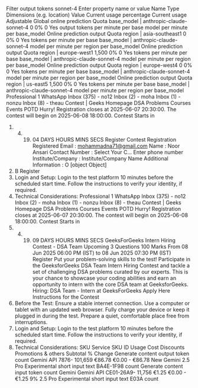 Filter output tokens sonnet-4 Enter property name or value
Name Type Dimensions (e.g. location) Value Current usage percentage Current usage Adjustable
Global online prediction Quota base_model | anthropic-claude-sonnet-4 0 0% 0 Yes
output tokens per minute per
base model per minute per
base_model
Online prediction output Quota region | asia-southeast1 0 0% 0 Yes
tokens per minute per base base_model | anthropic-claude-sonnet-4
model per minute per region
per base_model
Online prediction output Quota region | europe-west1 1,500 0% 0 Yes
tokens per minute per base base_model | anthropic-claude-sonnet-4
model per minute per region
per base_model
Online prediction output Quota region | europe-west4 0 0% 0 Yes
tokens per minute per base base_model | anthropic-claude-sonnet-4
model per minute per region
per base_model
Online prediction output Quota region | us-east5 1,500 0% 0 Yes
tokens per minute per base base_model | anthropic-claude-sonnet-4
model per minute per region
per base_model
Professional 1 WhatsApp Inbox (375) - no12 Inbox (2) - moha Inbox (1) - nonzu Inbox (8) - theau Contest | Geeks Homepage
DSA Problems Courses Events POTD
Hurry! Registration closes at
2025-06-07 20:30:00. The contest will
begin on 2025-06-08 18:00:00.
Contest Starts in
01. 04. 19. 04
DAYS HOURS MINS SECS
Register
Contest Registration
Registered Email : mohammadna71@gmail.com
Name :
Noor Ansari
Contact Number : Select Your C... Enter phone number
Institute/Company : Institute/Company Name
Additional Information : O
[object Object]
1. B
Register
2. Login and Setup:
Login to the test platform 10 minutes before the scheduled start time.
Follow the instructions to verify your identity, if required.
3. Technical Considerations:
Professional 1 WhatsApp Inbox (375) - no12 Inbox (2) - moha Inbox (1) - nonzu Inbox (8) - theau Contest | Geeks Homepage
DSA Problems Courses Events POTD
Hurry! Registration closes at
2025-06-07 20:30:00. The contest will
begin on 2025-06-08 18:00:00.
Contest Starts in
01. 04. 19. 09
DAYS HOURS MINS SECS
GeeksForGeeks Intern Hiring Contest - DSA Team Upcoming
3 Questions 100 Marks
From 08 Jun 2025 06:00 PM (IST)
to 08 Jun 2025 07:30 PM (IST)
Register
Put your problem-solving skills to the test! Participate in the GeeksforGeeks DSA Team Intern Hiring Contest and tackle a set of challenging DSA
problems curated by our experts. This is your chance to showcase your coding abilities and earn an opportunity to intern with the core DSA team at
GeeksforGeeks.
Hiring: DSA Team - Intern at GeeksForGeeks
Apply Here
Instructions for the Contest
1. Before the Test:
Ensure a stable internet connection.
Use a computer or tablet with an updated web browser.
Fully charge your device or keep it plugged in during the test.
Prepare a quiet, comfortable place free from interruptions.
2. Login and Setup:
Login to the test platform 10 minutes before the scheduled start time.
Follow the instructions to verify your identity, if required.
3. Technical Considerations:
SKU Service SKU ID Usage Cost Discounts Promotions & others Subtotal % Change
Generate content output token count Gemini API 7876- 101,659 €86.78 €0.00 - €86.78 New
Gemini 2.5 Pro Experimental short input text BA4E-1F98 count
Generate content input token count Gemini Gemini API CE01-26A9- 11,756 €1.25 €0.00 - €1.25 9%
2.5 Pro Experimental short input text E03A count
